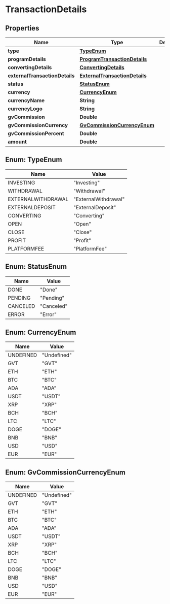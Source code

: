 
# TransactionDetails

## Properties
Name | Type | Description | Notes
------------ | ------------- | ------------- | -------------
**type** | [**TypeEnum**](#TypeEnum) |  |  [optional]
**programDetails** | [**ProgramTransactionDetails**](ProgramTransactionDetails.md) |  |  [optional]
**convertingDetails** | [**ConvertingDetails**](ConvertingDetails.md) |  |  [optional]
**externalTransactionDetails** | [**ExternalTransactionDetails**](ExternalTransactionDetails.md) |  |  [optional]
**status** | [**StatusEnum**](#StatusEnum) |  |  [optional]
**currency** | [**CurrencyEnum**](#CurrencyEnum) |  |  [optional]
**currencyName** | **String** |  |  [optional]
**currencyLogo** | **String** |  |  [optional]
**gvCommission** | **Double** |  |  [optional]
**gvCommissionCurrency** | [**GvCommissionCurrencyEnum**](#GvCommissionCurrencyEnum) |  |  [optional]
**gvCommissionPercent** | **Double** |  |  [optional]
**amount** | **Double** |  |  [optional]


<a name="TypeEnum"></a>
## Enum: TypeEnum
Name | Value
---- | -----
INVESTING | &quot;Investing&quot;
WITHDRAWAL | &quot;Withdrawal&quot;
EXTERNALWITHDRAWAL | &quot;ExternalWithdrawal&quot;
EXTERNALDEPOSIT | &quot;ExternalDeposit&quot;
CONVERTING | &quot;Converting&quot;
OPEN | &quot;Open&quot;
CLOSE | &quot;Close&quot;
PROFIT | &quot;Profit&quot;
PLATFORMFEE | &quot;PlatformFee&quot;


<a name="StatusEnum"></a>
## Enum: StatusEnum
Name | Value
---- | -----
DONE | &quot;Done&quot;
PENDING | &quot;Pending&quot;
CANCELED | &quot;Canceled&quot;
ERROR | &quot;Error&quot;


<a name="CurrencyEnum"></a>
## Enum: CurrencyEnum
Name | Value
---- | -----
UNDEFINED | &quot;Undefined&quot;
GVT | &quot;GVT&quot;
ETH | &quot;ETH&quot;
BTC | &quot;BTC&quot;
ADA | &quot;ADA&quot;
USDT | &quot;USDT&quot;
XRP | &quot;XRP&quot;
BCH | &quot;BCH&quot;
LTC | &quot;LTC&quot;
DOGE | &quot;DOGE&quot;
BNB | &quot;BNB&quot;
USD | &quot;USD&quot;
EUR | &quot;EUR&quot;


<a name="GvCommissionCurrencyEnum"></a>
## Enum: GvCommissionCurrencyEnum
Name | Value
---- | -----
UNDEFINED | &quot;Undefined&quot;
GVT | &quot;GVT&quot;
ETH | &quot;ETH&quot;
BTC | &quot;BTC&quot;
ADA | &quot;ADA&quot;
USDT | &quot;USDT&quot;
XRP | &quot;XRP&quot;
BCH | &quot;BCH&quot;
LTC | &quot;LTC&quot;
DOGE | &quot;DOGE&quot;
BNB | &quot;BNB&quot;
USD | &quot;USD&quot;
EUR | &quot;EUR&quot;



